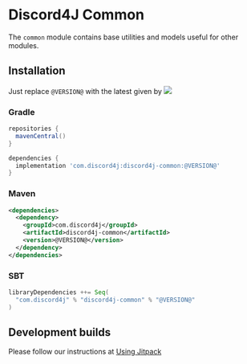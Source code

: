 # Discord4J Common
The `common` module contains base utilities and models useful for other modules.

## Installation
Just replace `@VERSION@` with the latest given by ![](https://img.shields.io/maven-central/v/com.discord4j/discord4j-common.svg?style=flat-square)
### Gradle
```groovy
repositories {
  mavenCentral()
}

dependencies {
  implementation 'com.discord4j:discord4j-common:@VERSION@'
}
```
### Maven
```xml
<dependencies>
  <dependency>
    <groupId>com.discord4j</groupId>
    <artifactId>discord4j-common</artifactId>
    <version>@VERSION@</version>
  </dependency>
</dependencies>
```

### SBT
```scala
libraryDependencies ++= Seq(
  "com.discord4j" % "discord4j-common" % "@VERSION@"
)
```

## Development builds
Please follow our instructions at [Using Jitpack](https://github.com/Discord4J/Discord4J/wiki/Using-Jitpack)
